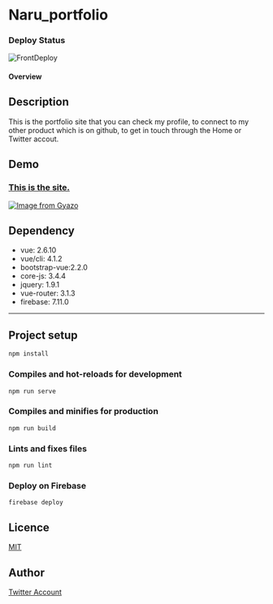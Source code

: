 Naru_portfolio
====

### Deploy Status

![FrontDeploy](https://github.com/naru20181117/portfolio/actions/workflows/main.yml/badge.svg)

#### Overview

## Description

This is the portfolio site that you can check my profile, to connect to my other product which is on github, to get in touch through the Home or Twitter accout.

## Demo
### [This is the site.](https://naruhiro-portfolio.firebaseapp.com/)
[![Image from Gyazo](https://i.gyazo.com/da369ef9d418d939bcdab7a6cbd0fdae.png)](https://naruhiro-portfolio.firebaseapp.com/)

## Dependency
- vue:          2.6.10
- vue/cli:      4.1.2
- bootstrap-vue:2.2.0
- core-js:      3.4.4
- jquery:       1.9.1
- vue-router:   3.1.3
- firebase:     7.11.0

---
## Project setup
```
npm install
```

### Compiles and hot-reloads for development
```
npm run serve
```

### Compiles and minifies for production
```
npm run build
```

### Lints and fixes files
```
npm run lint
```

### Deploy on Firebase
```
firebase deploy
```

## Licence

[MIT](https://github.com/tcnksm/tool/blob/master/LICENCE)

## Author

[Twitter Account](https://twitter.com/1026NT)






